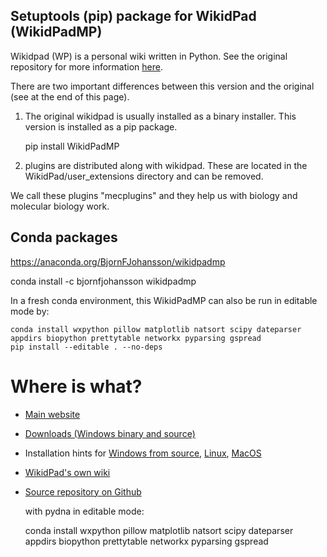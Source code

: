 ## Setuptools (pip) package for WikidPad (WikidPadMP)

Wikidpad (WP) is a personal wiki written in Python. See the original repository for more information [here](https://github.com/WikidPad/WikidPad).

There are two important differences between this version and the original (see at the end of this page).

1. The original wikidpad is usually installed as a binary installer. This version is installed as a pip package.

    pip install WikidPadMP

2. plugins are distributed along with wikidpad. These are located in the WikidPad/user_extensions directory and can be removed.

We call these plugins "mecplugins" and they help us with biology and molecular biology work.

## Conda packages

https://anaconda.org/BjornFJohansson/wikidpadmp

conda install -c bjornfjohansson wikidpadmp

In a fresh conda environment, this WikidPadMP can also be run in editable mode by:

    conda install wxpython pillow matplotlib natsort scipy dateparser appdirs biopython prettytable networkx pyparsing gspread
    pip install --editable . --no-deps


# Where is what?

* [Main website](http://wikidpad.sourceforge.net/)
* [Downloads (Windows binary and source)](http://sourceforge.net/projects/wikidpad/files/?source=navbar)
* Installation hints for [Windows from source](http://trac.wikidpad2.webfactional.com/wiki/InstallWindows),
  [Linux](http://trac.wikidpad2.webfactional.com/wiki/InstallLinux),
  [MacOS](http://trac.wikidpad2.webfactional.com/wiki/InstallMacosxNew)
* [WikidPad's own wiki](http://trac.wikidpad2.webfactional.com/)
* [Source repository on Github](https://github.com/WikidPad/WikidPad/)


    with pydna in editable mode:

    conda install wxpython pillow matplotlib natsort scipy dateparser appdirs biopython prettytable networkx pyparsing gspread
